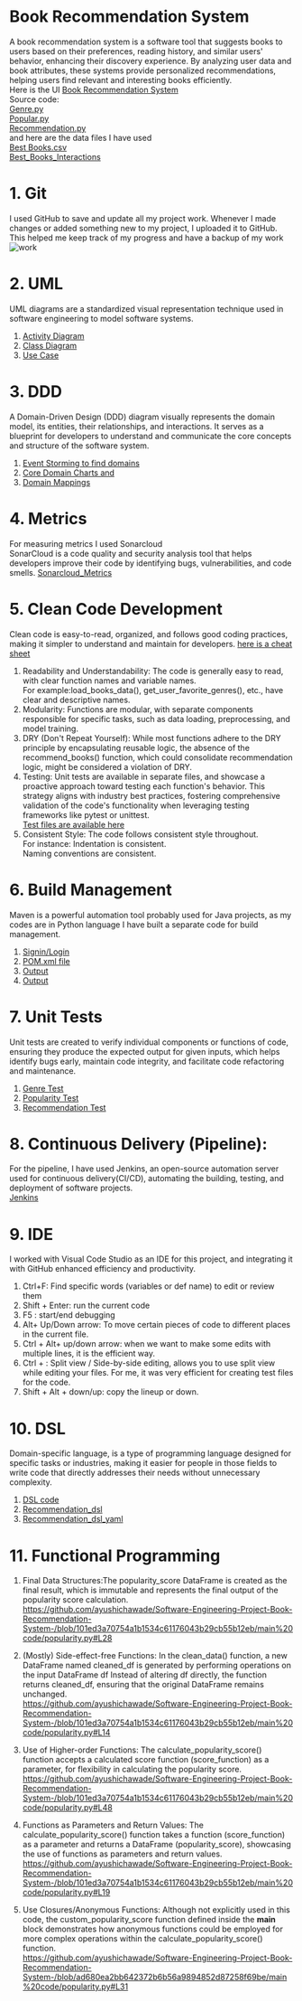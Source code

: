 # Book Recommendation System 
A book recommendation system is a software tool that suggests books to users based on their preferences, reading history, and similar users' behavior, enhancing their discovery experience. By analyzing user data and book attributes, these systems provide personalized recommendations, helping users find relevant and interesting books efficiently.<br>
Here is the UI [Book Recommendation System](https://github.com/ayushichawade/Software-Engineering-Project-Book-Recommendation-System-/blob/main/UI/UI.pdf)<br>
Source code:<br>
[Genre.py](https://github.com/ayushichawade/Software-Engineering-Project-Book-Recommendation-System-/blob/main/main%20code/genre.py)<br>
[Popular.py](https://github.com/ayushichawade/Software-Engineering-Project-Book-Recommendation-System-/blob/main/main%20code/popularity.py)<br>
[Recommendation.py](https://github.com/ayushichawade/Software-Engineering-Project-Book-Recommendation-System-/blob/main/main%20code/recommendation.py)<br>
and here are the data files I have used <br>
[Best Books.csv](https://github.com/ayushichawade/Software-Engineering-Project-Book-Recommendation-System-/blob/main/Best_Books.csv.xlsx)<br>
[Best_Books_Interactions](https://github.com/ayushichawade/Software-Engineering-Project-Book-Recommendation-System-/blob/main/books_1.Best_Books_Ever.csv.xlsx)<br>


# 1. Git 
I used GitHub to save and update all my project work. Whenever I made changes or added something new to my project, I uploaded it to GitHub. This helped me keep track of my progress and have a backup of my work<br>
![work](https://github-readme-streak-stats.herokuapp.com/?user=ayushichawade&theme=cobalt)

# 2. UML
UML diagrams are a standardized visual representation technique used in software engineering to model software systems. <br>
1. [Activity Diagram](https://github.com/ayushichawade/Software-Engineering-Project-Book-Recommendation-System-/blob/main/UML%20Diagrams/activity_diagram.pdf)<br>
2. [Class Diagram](https://github.com/ayushichawade/Software-Engineering-Project-Book-Recommendation-System-/blob/main/UML%20Diagrams/class_diagram.pdf)<br>
3. [Use Case](https://github.com/ayushichawade/Software-Engineering-Project-Book-Recommendation-System-/blob/main/UML%20Diagrams/usecase_diagram.pdf)<br>



# 3. DDD
A Domain-Driven Design (DDD) diagram visually represents the domain model, its entities, their relationships, and interactions. It serves as a blueprint for developers to understand and communicate the core concepts and structure of the software system.<br>
1. [Event Storming to find domains](https://github.com/ayushichawade/Software-Engineering-Project-Book-Recommendation-System-/blob/main/DDD/Event_Storming.pdf) <br>
2. [Core Domain Charts and](https://github.com/ayushichawade/Software-Engineering-Project-Book-Recommendation-System-/blob/main/DDD/Core_domain_chart.pdf) <br>
3. [Domain Mappings](https://github.com/ayushichawade/Software-Engineering-Project-Book-Recommendation-System-/blob/main/DDD/Domain_mappings.pdf) <br>


# 4. Metrics 
For measuring metrics I used Sonarcloud<br>
SonarCloud is a code quality and security analysis tool that helps developers improve their code by identifying bugs, vulnerabilities, and code smells. 
[Sonarcloud_Metrics](https://github.com/ayushichawade/Software-Engineering-Project-Book-Recommendation-System-/tree/main/metrics)<br>


# 5. Clean Code Development 
Clean code is easy-to-read, organized, and follows good coding practices, making it simpler to understand and maintain for developers.
[here is a cheat sheet](https://github.com/ayushichawade/Software-Engineering-Project-Book-Recommendation-System-/blob/main/main%20code/cheetsheet.md) 
1.	Readability and Understandability: The code is generally easy to read, with clear function names and variable names.<br> For example:load_books_data(), get_user_favorite_genres(), etc., have clear and descriptive names.<br>
2.	Modularity: Functions are modular, with separate components responsible for specific tasks, such as data loading, preprocessing, and model training.<br>
3.	DRY (Don't Repeat Yourself): While most functions adhere to the DRY principle by encapsulating reusable logic, the absence of the recommend_books() function, which could consolidate recommendation logic, might be considered a violation of DRY.<br>
4.	Testing: Unit tests are available in separate files, and showcase a proactive approach toward testing each function's behavior. This strategy aligns with industry best practices, fostering comprehensive validation of the code's functionality when leveraging testing frameworks like pytest or unittest.<br>
[Test files are available here](https://github.com/ayushichawade/Software-Engineering-Project-Book-Recommendation-System-/tree/main/test)  <br>
5.	Consistent Style: The code follows consistent style throughout. <br>
For instance: Indentation is consistent. <br>
Naming conventions are consistent.



# 6. Build Management 
Maven is a powerful automation tool probably used for Java projects, as my codes are in Python language I have built a separate code for build management.<br>
1. [Signin/Login](https://github.com/ayushichawade/Software-Engineering-Project-Book-Recommendation-System-/tree/main/maven/src/main/java)<br>
2. [POM.xml file](https://github.com/ayushichawade/Software-Engineering-Project-Book-Recommendation-System-/blob/main/maven/pom.xml)<br>
3. [Output](https://github.com/ayushichawade/Software-Engineering-Project-Book-Recommendation-System-/tree/main/maven)<br>
4. [Output](https://github.com/ayushichawade/Software-Engineering-Project-Book-Recommendation-System-/blob/main/maven/maven.pdf)<br>

# 7. Unit Tests
Unit tests are created to verify individual components or functions of code, ensuring they produce the expected output for given inputs, which helps identify bugs early, maintain code integrity, and facilitate code refactoring and maintenance.<br>
1. [Genre Test](https://github.com/ayushichawade/Software-Engineering-Project-Book-Recommendation-System-/blob/main/test/genre_test.py)<br>
2. [Popularity Test](https://github.com/ayushichawade/Software-Engineering-Project-Book-Recommendation-System-/blob/main/test/popularity_test.py)<br>
3. [Recommendation Test](https://github.com/ayushichawade/Software-Engineering-Project-Book-Recommendation-System-/blob/main/test/recommendation_test.py)<br>


# 8. Continuous Delivery (Pipeline):
For the pipeline, I have used Jenkins, an open-source automation server used for continuous delivery(CI/CD), automating the building, testing, and deployment of software projects.<br>
[Jenkins](https://github.com/ayushichawade/Software-Engineering-Project-Book-Recommendation-System-/tree/main/Jenkins%20(CI-CD)) <br>


# 9. IDE
I worked with Visual Code Studio as an IDE for this project, and integrating it with GitHub enhanced efficiency and productivity.<br> 
1.	Ctrl+F: Find specific words (variables or def name) to edit or review them<br>
2.	Shift + Enter: run the current code <br> 
3.	F5 : start/end debugging <br> 
4.	 Alt+ Up/Down arrow: To move certain pieces of code to different places in the current file.<br> 
5.	Ctrl + Alt+ up/down arrow: when we want to make some edits with multiple lines, it is the efficient way.<br> 
6.	Ctrl + \: Split view / Side-by-side editing, allows you to use split view while editing your files. For me, it was very efficient for creating test files for the code.<br>
7.	Shift + Alt + down/up: copy the lineup or down.<br>


 # 10. DSL
 Domain-specific language, is a type of programming language designed for specific tasks or industries, making it easier for people in those fields to write code that directly addresses their needs without unnecessary complexity.<br>
1. [DSL code](https://github.com/ayushichawade/Software-Engineering-Project-Book-Recommendation-System-/blob/main/DSL/DSL.py)<br>
2. [Recommendation_dsl](https://github.com/ayushichawade/Software-Engineering-Project-Book-Recommendation-System-/blob/main/DSL/recommendation.dsl.py)<br>
3. [Recommendation_dsl_yaml](https://github.com/ayushichawade/Software-Engineering-Project-Book-Recommendation-System-/blob/main/DSL/recommendations.dsl.yaml)<br>
 

# 11. Functional Programming 
1. Final Data Structures:The popularity_score DataFrame is created as the final result, which is immutable and represents the final output of the popularity score calculation.<br>
https://github.com/ayushichawade/Software-Engineering-Project-Book-Recommendation-System-/blob/101ed3a70754a1b1534c61176043b29cb55b12eb/main%20code/popularity.py#L28  <br>

2. (Mostly) Side-effect-free Functions: In the clean_data() function, a new DataFrame named cleaned_df is generated by performing operations on the input DataFrame df  Instead of altering df directly, the function returns cleaned_df, ensuring that the original DataFrame remains unchanged.<br>
https://github.com/ayushichawade/Software-Engineering-Project-Book-Recommendation-System-/blob/101ed3a70754a1b1534c61176043b29cb55b12eb/main%20code/popularity.py#L14 <br>

3. Use of Higher-order Functions: The calculate_popularity_score() function accepts a calculated score function (score_function) as a parameter, for flexibility in calculating the popularity score.<br>
https://github.com/ayushichawade/Software-Engineering-Project-Book-Recommendation-System-/blob/101ed3a70754a1b1534c61176043b29cb55b12eb/main%20code/popularity.py#L48<br>

4. Functions as Parameters and Return Values: The calculate_popularity_score() function takes a function (score_function) as a parameter and returns a DataFrame (popularity_score), showcasing the use of functions as parameters and return values.<br>
https://github.com/ayushichawade/Software-Engineering-Project-Book-Recommendation-System-/blob/101ed3a70754a1b1534c61176043b29cb55b12eb/main%20code/popularity.py#L19 <br>

5. Use Closures/Anonymous Functions: Although not explicitly used in this code, the custom_popularity_score function defined inside the __main__ block demonstrates how anonymous functions could be employed for more complex operations within the calculate_popularity_score() function.<br>
https://github.com/ayushichawade/Software-Engineering-Project-Book-Recommendation-System-/blob/ad680ea2bb642372b6b56a9894852d87258f69be/main%20code/popularity.py#L31 <br>


      

